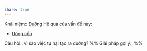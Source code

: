 ```yaml
---
share: true
---
```

Khái niệm:: [Đường](../T%E1%BB%AB%20%C4%91i%E1%BB%83n/Trung%20t%C3%ADnh/%C4%90%C6%B0%E1%BB%9Dng.md)
Hệ quả của vấn đề này:
- [Uống cồn](../H%C3%A0nh%20vi/C%C3%B4ng%20b%E1%BB%91%20s%E1%BB%B1%20t%E1%BB%B1%20h%E1%BA%A1i,%20%C4%91e%20d%E1%BB%8Da/U%E1%BB%91ng%20c%E1%BB%93n.md)

Câu hỏi:: vì sao việc tự hại tạo ra đường? 
%%
Giải pháp gợi ý:: 
%%


